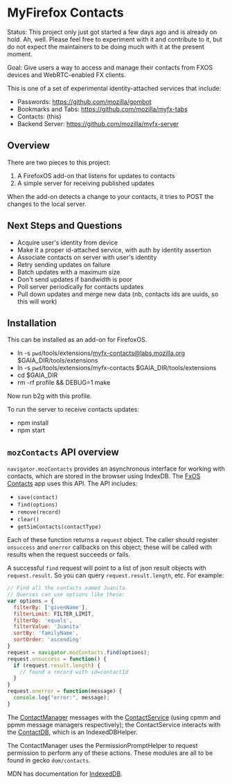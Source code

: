 # MyFirefox Contacts

Status: This project only just got started a few days ago and is already on
hold.  Ah, well.  Please feel free to experiment with it and contribute to it,
but do not expect the maintainers to be doing much with it at the present
moment.

Goal: Give users a way to access and manage their contacts from FXOS devices
and WebRTC-enabled FX clients.

This is one of a set of experimental identity-attached services that include:

- Passwords: https://github.com/mozilla/gombot
- Bookmarks and Tabs: https://github.com/mozilla/myfx-tabs
- Contacts: (this)
- Backend Server: https://github.com/mozilla/myfx-server 

## Overview

There are two pieces to this project:

1. A FirefoxOS add-on that listens for updates to contacts
2. A simple server for receiving published updates

When the add-on detects a change to your contacts, it tries to POST the changes
to the local server.

## Next Steps and Questions

- Acquire user's identity from device
- Make it a proper id-attached service, with auth by identity assertion
- Associate contacts on server with user's identity
- Retry sending updates on failure
- Batch updates with a maximum size
- Don't send updates if bandwidth is poor
- Poll server periodically for contacts updates
- Pull down updates and merge new data (nb, contacts ids are uuids, so this
  will work)

## Installation

This can be installed as an add-on for FirefoxOS.

- ln -s `pwd`/tools/extensions/myfx-contacts@labs.mozilla.org $GAIA_DIR/tools/extensions
- ln -s `pwd`/tools/extensions/myfx-contacts $GAIA_DIR/tools/extensions
- cd $GAIA_DIR
- rm -rf profile && DEBUG=1 make

Now run b2g with this profile.

To run the server to receive contacts updates:

- npm install
- npm start

## `mozContacts` API overview

`navigator.mozContacts` provides an asynchronous interface for working with
contacts, which are stored in the browser using IndexDB.  The 
[FxOS Contacts](https://github.com/mozilla-b2g/gaia/apps/communication/contacts') 
app uses this API.  The API includes:

- `save(contact)`
- `find(options)`
- `remove(record)`
- `clear()`
- `getSimContacts(contactType)`

Each of these function returns a `request` object.  The caller should register
`onsuccess` and `onerror` callbacks on this object; these will be called with
results when the request succeeds or fails.

A successful `find` request will point to a list of json result objects with
`request.result`.  So you can query `request.result.length`, etc.  For example:

```javascript
// Find all the contacts named Juanita.
// Queries can use options like these:
var options = {
  filterBy: ['givenName'],
  filterLimit: FILTER_LIMIT,
  filterOp: 'equals',
  filterValue: 'Juanita'
  sortBy: 'familyName',
  sortOrder: 'ascending'
}
request = navigator.mozContacts.find(options);
request.onsuccess = function() {
  if (request.result.length) {
    // found a record with id=contactId
  }
}
request.onerror = function(message) {
  console.log("error:", message);
}
```

The 
[ContactManager](http://mxr.mozilla.org/mozilla-central/source/dom/contacts/ContactManager.js) 
messages with the 
[ContactService](http://mxr.mozilla.org/mozilla-central/source/dom/contacts/fallback/ContactService.jsm) 
(using cpmm and ppmm message managers respectively); the
ContactService interacts with the 
[ContactDB](http://mxr.mozilla.org/mozilla-central/source/dom/contacts/fallback/ContactDB.jsm), 
which is an IndexedDBHelper.

The ContactManager uses the PermissionPromptHelper to request permission to perform any
of these actions.
These modules are all to be found in gecko `dom/contacts`.

MDN has documentation for [IndexedDB](https://developer.mozilla.org/docs/IndexedDB).




